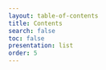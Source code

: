 ```yaml
---
layout: table-of-contents
title: Contents
search: false
toc: false
presentation: list
order: 5
---
```


